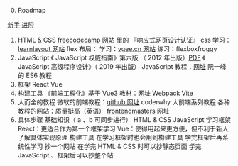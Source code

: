 0. Roadmap

[新手](https://roadmap.sh/frontend?r=frontend-beginner)
[进阶](https://roadmap.sh/frontend)
1. HTML & CSS
[freecodecamp 网站](https://www.freecodecamp.org/chinese/learn/) 里的 『响应式网页设计认证』
css 学习：[learnlayout 网站](https://zh.learnlayout.com/)
flex 布局：
学习：[vgee.cn 网站](https://static.vgee.cn/static/index.html)
练习：flexboxfroggy
2. JavaScript
《 JavaScript 权威指南》第六版 （ 2012 年出版）[PDF](https://kingyinliang.github.io/PDF/JavaScript%E6%9D%83%E5%A8%81%E6%8C%87%E5%8D%97%EF%BC%88%E7%AC%AC6%E7%89%88%EF%BC%89.pdf)
《 JavaScript 高级程序设计》（ 2019 年出版）
JavaScript 教程：[网址](https://zh.javascript.info/)
阮一峰的 ES6 教程
3. 框架
React
Vue
4. 构建工具
《前端工程化》基于 Vue3 教材：[网址](https://vue3.chengpeiquan.com/)
Webpack
Vite
5. 大而全的教程
微软的前端教程：[github 网址](https://github.com/microsoft/Web-Dev-For-Beginners)
coderwhy 大前端系列教程
各种教程的网站：质量挺高（英语） [frontendmasters 网址](https://frontendmasters.com/courses/)
6. 具体步骤
基础知识（ a 、b 可同步进行）
HTML & CSS
JavaScript
学习框架
React：更适合作为第一个框架学习
Vue：使得用起来更方便，但不利于新人了解具体实现原理
构建工具
在学习框架时也会用到构建工具
学完框架后再系统性学习
抄一个网站
在学完 HTML & CSS 时可以抄静态页面
学完 JavaScript 、框架后可以抄整个站